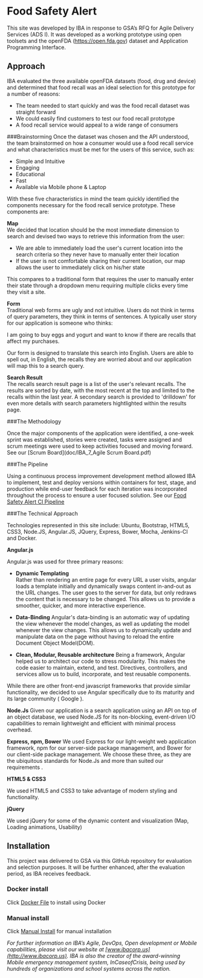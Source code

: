 # Food Safety Alert

This site was developed by IBA in response to GSA’s RFQ for Agile Delivery Services (ADS I). It was developed as a working prototype using open toolsets and the openFDA (https://open.fda.gov) dataset and Application Programming Interface.

## Approach

IBA evaluated the three available openFDA datasets (food, drug and device) and determined that food recall was an ideal selection for this prototype for a number of reasons:
* The team needed to start quickly and was the food recall dataset was straight forward<br/>
* We could easily find customers to test our food recall prototype<br/>
* A food recall service would appeal to a wide range of consumers

###Brainstorming
Once the dataset was chosen and the API understood, the team brainstormed on how a consumer would use a food recall service and what characteristics must be met for the 
users of this service, such as:

* Simple and Intuitive
* Engaging
* Educational
* Fast
* Available via Mobile phone & Laptop

With these five characteristics in mind the team quickly identified the components necessary for the food recall service prototype. These components are:

**Map**<br/>
We decided that location should be the most immediate dimension to search and devised two ways to retrieve this information from the user:

* We are able to immediately load the user's current location into the search criteria so they never have to manually enter their location
* If the user is not comfortable sharing their current location, our map allows the user to immediately click on his/her state

This compares to a traditional form that requires the user to manually enter their state through a dropdown menu requiring multiple clicks every time they visit a site.

**Form**<br/>
Traditional web forms are ugly and not intuitive. Users do not think in terms of query parameters, they think in terms of sentences. A typically user story for our application is someone who thinks: 

I am going to buy eggs and yogurt and want to know if there are recalls that affect my purchases.

Our form is designed to translate this search into English. Users are able to spell out, in English, the recalls they are worried about and our application will map this to a search query. 

**Search Result**<br/>
The recalls search result page is a list of the user's relevant recalls. The results are sorted by date, with the most recent at the top and limited to the recalls within the last year. A secondary search is provided 
to 'drilldown' for even more details with search parameters hightlighted within the results page.

###The Methodology

Once the major components of the application were identified, a one-week sprint was established, stories were created, tasks were assigned and scrum meetings were used to keep activities focused and moving forward.  See our [Scrum Board](doc/IBA_7_Agile Scrum Board.pdf)

###The Pipeline

Using a continuous process improvement development method allowed IBA to implement, test and deploy versions within containers for test, stage, and production while end-user feedback for each iteration was incorporated throughout the process to ensure a user focused solution.  See our [Food Safety Alert CI Pipeline](doc/FoodSafetyAlert_CI_Pipeline.pdf)

###The Technical Approach

Technologies represented in this site include: Ubuntu, Bootstrap, HTML5, CSS3, Node.JS, Angular.JS, JQuery, Express, Bower, Mocha, Jenkins-CI and Docker.

**Angular.js**

Angular.js was used for three primary reasons:

* **Dynamic Templating**	
Rather than rendering an entire page for every URL a user visits, angular loads a template initially and dynamically swaps content in-and-out as the URL changes. The user goes to the server for data, but only redraws the content that is necessary to be changed. This allows us to provide a smoother, quicker, and more interactive experience.

* **Data-Binding**
Angular's data-binding is an automatic way of updating the view whenever the model changes, as well as updating the model whenever the view changes. This allows us to dynamically update and manipulate data on the page without having to reload the entire Document Object Model(DOM).

* **Clean, Modular, Reusable architecture**
Being a framework, Angular helped us to architect our code to stress modularity. This makes the code easier to maintain, extend, and test. Directives, controllers, and services allow us to build, incorporate, and test  reusable components. 

While there are other front-end javascript frameworks that provide similar functionality, we decided to use Angular specifically due to its maturity and its large community ( Google ).

**Node.Js**
Given our application is a search application using an API on top of an object database, we used Node.JS for its non-blocking, event-driven I/O capabilities to remain lightweight and efficient with minimal process overhead.

**Express, npm, Bower**
We used Express for our light-weight web application framework, npm for our server-side package management, and Bower for our client-side package management. We choose these three, as they are the ubiquitous standards for Node.Js and more than suited our requirements .

**HTML5 & CSS3**

We used HTML5 and CSS3 to take advantage of modern styling and functionality.

**jQuery**

We used jQuery for some of the dynamic content and visualization (Map, Loading animations, Usability)

## Installation
This project was delivered to GSA via this GitHub repository for evaluation and selection purposes. It will be further enhanced, after the evaluation period, as IBA receives feedback.

### Docker install

Click [Docker File](Dockerfile) to install using Docker

### Manual install

Click [Manual Install](doc/IBA_FoodSafetyAlert_Manual_Install.md) for manual installation


*For further information on IBA’s Agile, DevOps, Open development or Mobile capabilities, please visit our website at [www.ibacorp.us](http://www.ibacorp.us). IBA is also the creator of the award-winning Mobile emergency management system, InCaseofCrisis, being used by hundreds of organizations and school systems across the nation.*